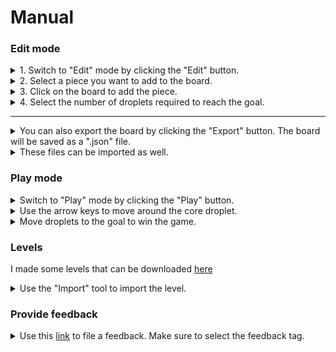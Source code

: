 # Manual

### Edit mode
<details>
<summary>
1. Switch to "Edit" mode by clicking the "Edit" button.
</summary>

<img src="https://i.imgur.com/zVhXjnF.gif" />
</details>


<details>
<summary>
2. Select a piece you want to add to the board.
</summary>

<img src="https://i.imgur.com/NtjkMnm.gif" />
</details>


<details>
<summary>
3. Click on the board to add the piece.
</summary>

<img src="https://i.imgur.com/3zBP23D.gif" />
</details>


<details>
<summary>
4. Select the number of droplets required to reach the goal.
</summary>

<img src="https://i.imgur.com/E2lPK92.gif" />
</details>

---

<details>
<summary>
You can also export the board by clicking the "Export" button. The board will be saved as a ".json" file.
</summary>

<img src="https://i.imgur.com/kjm5Mu3.gif" />
</details>


<details>
<summary>
These files can be imported as well.
</summary>

<img src="https://i.imgur.com/ta928Jn.gif" />
</details>

### Play mode

<details>
<summary>
Switch to "Play" mode by clicking the "Play" button.
</summary>

<img src="https://i.imgur.com/7aRIGJd.gif" />
</details>


<details>
<summary>
Use the arrow keys to move around the core droplet.
</summary>

<img src="https://i.imgur.com/v2jJSZ2.gif" />
</details>


<details>
<summary>
Move droplets to the goal to win the game.
</summary>

<img src="https://i.imgur.com/wS8FUbh.gif" />
</details>


### Levels

I made some levels that can be downloaded [here](https://github.com/hangy233/droplet/tree/main/levels)
<details>
<summary>
Use the "Import" tool to import the level.
</summary>

<img src="https://i.imgur.com/x9qmvrG.png" />
</details>

### Provide feedback

<details>
<summary>
Use this <a href="https://github.com/hangy233/droplet/issues/new" target="_blank" >link</a> to file a feedback. Make sure to select the feedback tag.
</summary>

<img src="https://i.imgur.com/XwCpBkm.png" />
</details>
